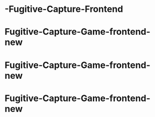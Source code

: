 # -Fugitive-Capture-Frontend
# Fugitive-Capture-Game-frontend-new
# Fugitive-Capture-Game-frontend-new
# Fugitive-Capture-Game-frontend-new
